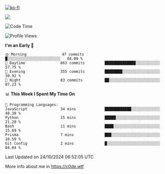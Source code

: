 [![ko-fi](https://ko-fi.com/img/githubbutton_sm.svg)](https://ko-fi.com/Z8Z4Y2LKX)

<a href="https://wakatime.com"><img src="https://wakatime.com/share/@c0dezin/b7f18a7c-ab3a-40b8-8bc7-b1b7bf71f1d6.svg" /></a>

<!--START_SECTION:waka-->
![Code Time](http://img.shields.io/badge/Code%20Time-129%20hrs%2039%20mins-blue)

![Profile Views](http://img.shields.io/badge/Profile%20Views-2-blue)

**I'm an Early 🐤** 

```text
🌞 Morning                47 commits          █░░░░░░░░░░░░░░░░░░░░░░░░   04.09 % 
🌆 Daytime                663 commits         ██████████████░░░░░░░░░░░   57.75 % 
🌃 Evening                355 commits         ████████░░░░░░░░░░░░░░░░░   30.92 % 
🌙 Night                  83 commits          ██░░░░░░░░░░░░░░░░░░░░░░░   07.23 % 
```


📊 **This Week I Spent My Time On** 

```text
💬 Programming Languages: 
JavaScript               34 mins             ████████████░░░░░░░░░░░░░   48.38 % 
Python                   15 mins             █████░░░░░░░░░░░░░░░░░░░░   21.20 % 
Bash                     11 mins             ████░░░░░░░░░░░░░░░░░░░░░   15.69 % 
Prisma                   7 mins              ███░░░░░░░░░░░░░░░░░░░░░░   10.59 % 
Git Config               2 mins              █░░░░░░░░░░░░░░░░░░░░░░░░   04.04 % 
```


 Last Updated on 24/10/2024 06:52:05 UTC
<!--END_SECTION:waka-->

More info about me in https://c0de.wtf
